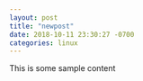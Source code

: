 ```yaml
---
layout: post
title: "newpost"
date: 2018-10-11 23:30:27 -0700
categories: linux
---
```


This is some sample content

